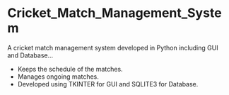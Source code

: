 # Cricket_Match_Management_System
A cricket match management system developed in Python including GUI and Database...
- Keeps the schedule of the matches.
- Manages ongoing matches.
- Developed using TKINTER for GUI and SQLITE3 for Database.
